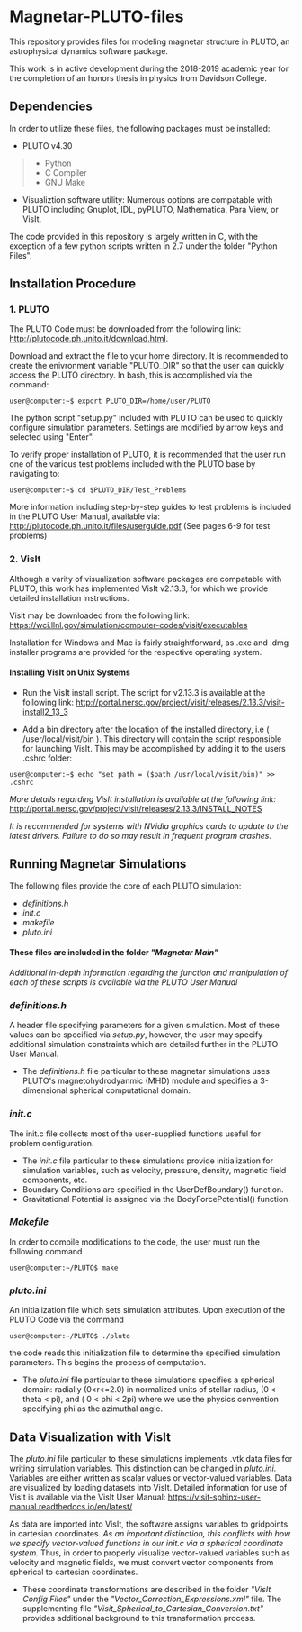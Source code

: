 # Magnetar-PLUTO-files
This repository provides files for modeling magnetar structure in PLUTO, an astrophysical dynamics software package.   

This work is in active development during the 2018-2019 academic year for the completion of an honors thesis in physics from Davidson College. 

## Dependencies 
In order to utilize these files, the following packages must be installed:
 * PLUTO v4.30
 >* Python
 >* C Compiler 
 >* GNU Make
* Visualiztion software utility: Numerous options are compatable with PLUTO including Gnuplot, IDL, pyPLUTO, Mathematica, Para View, or VisIt. 

The code provided in this repository is largely written in C, with the exception of a few python scripts written in 2.7 under the folder "Python Files". 

## Installation Procedure

### 1. PLUTO

The PLUTO Code must be downloaded from the following link: http://plutocode.ph.unito.it/download.html. 

Download and extract the file to your home directory. It is recommended to create the enivronment variable "PLUTO_DIR" so that the user can quickly access the PLUTO directory. In bash, this is accomplished via the command:
```console
user@computer:~$ export PLUTO_DIR=/home/user/PLUTO
```

The python script "setup.py" included with PLUTO can be used to quickly configure simulation parameters. Settings are modified by arrow keys and selected using "Enter". 

To verify proper installation of PLUTO, it is recommended that the user run one of the various test problems included with the PLUTO base by navigating to:
```console
user@computer:~$ cd $PLUTO_DIR/Test_Problems
```
More information including step-by-step guides to test problems is included in the PLUTO User Manual, available via:
http://plutocode.ph.unito.it/files/userguide.pdf (See pages 6-9 for test problems)

### 2. VisIt
Although a varity of visualization software packages are compatable with PLUTO, this work has implemented VisIt v2.13.3, for which we provide detailed installation instructions. 

Visit may be downloaded from the following link: https://wci.llnl.gov/simulation/computer-codes/visit/executables

Installation for Windows and Mac is fairly straightforward, as .exe and .dmg installer programs are provided for the respective operating system. 

#### Installing VisIt on Unix Systems 
* Run the VisIt install script. The script for v2.13.3 is available at the following link: http://portal.nersc.gov/project/visit/releases/2.13.3/visit-install2_13_3 

* Add a bin directory after the location of the installed directory, i.e ( /user/local/visit/bin ). This directory will contain the script responsible for launching VisIt. This may be accomplished by adding it to the users .cshrc folder:
```console
user@computer:~$ echo "set path = ($path /usr/local/visit/bin)" >> .cshrc
```
*More details regarding VisIt installation is available at the following link:* http://portal.nersc.gov/project/visit/releases/2.13.3/INSTALL_NOTES

*It is recommended for systems with NVidia graphics cards to update to the latest drivers. Failure to do so may result in frequent program crashes.*

## Running Magnetar Simulations 
The following files provide the core of each PLUTO simulation:
* *definitions.h*
* *init.c*
* *makefile*
* *pluto.ini*

#### These files are included in the folder *"Magnetar Main"*

*Additional in-depth information regarding the function and manipulation of each of these scripts is available via the PLUTO User Manual*

### *definitions.h* 
A header file specifying parameters for a given simulation. Most of these values can be specified via *setup.py*, however, the user may specify additional simulation constraints which are detailed further in the PLUTO User Manual. 
* The *definitions.h* file particular to these magnetar simulations uses PLUTO's magnetohydrodyanmic (MHD) module and specifies a 3-dimensional spherical computational domain.  

### *init.c*
The init.c file collects most of the user-supplied functions useful for problem configuration. 
* The *init.c* file particular to these simulations provide initialization for simulation variables, such as velocity, pressure, density, magnetic field components, etc. 
* Boundary Conditions are specified in the UserDefBoundary() function. 
* Gravitational Potential is assigned via the BodyForcePotential() function. 

### *Makefile*
In order to compile modifications to the code, the user must run the following command
```console
user@computer:~/PLUTO$ make
```
### *pluto.ini* 
An initialization file which sets simulation attributes. Upon execution of the PLUTO Code via the command
```console
user@computer:~/PLUTO$ ./pluto
```
the code reads this initialization file to determine the specified simulation parameters. This begins the process of computation.
* The *pluto.ini* file particular to these simulations specifies a spherical domain: radially (0<r<=2.0) in normalized units of stellar radius, (0 < theta < pi), and ( 0 < phi < 2pi) where we use the physics convention specifying phi as the azimuthal angle. 

## Data Visualization with VisIt
The *pluto.ini* file particular to these simulations implements .vtk data files for writing simulation variables. This distinction can be changed in *pluto.ini*. Variables are either written as scalar values or vector-valued variables. Data are visualized by loading datasets into VisIt. Detailed information for use of VisIt is available via the VisIt User Manual: https://visit-sphinx-user-manual.readthedocs.io/en/latest/

As data are imported into VisIt, the software assigns variables to gridpoints in cartesian coordinates. *As an important distinction, this conflicts with how we specify vector-valued functions in our init.c via a spherical coordinate system.* Thus, in order to properly visualize vector-valued variables such as velocity and magnetic fields, we must convert vector components from spherical to cartesian coordinates. 
* These coordinate transformations are described in the folder *"VisIt Config Files"* under the *"Vector_Correction_Expressions.xml"* file. The supplementing file *"Visit_Spherical_to_Cartesian_Conversion.txt"* provides additional background to this transformation process. 
